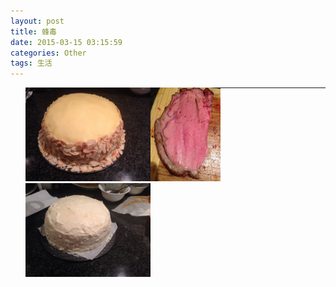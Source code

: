 ```yaml
---
layout: post
title: 蜂毒
date: 2015-03-15 03:15:59
categories: Other
tags: 生活
---
```


<span>
<style>li{float:left;list-style:none;margin:0}</style>
<ul>
<li><img src="/pic/fengdu/image.jpeg" widht="200" height="150" /></li>
<li><img src="/pic/fengdu/1419994471000.jpg" widht="200" height="150" /></li>
<li><img src="/pic/fengdu/1419793469000.jpg" widht="200" height="150" /></li>
</ul></span>  
  


---

